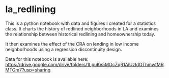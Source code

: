 # la_redlining

This is a python notebook with data and figures I created for a statistics class. It charts the history of redlined neighborhoods in LA and examines the relationship between historical redlining and homeownership today.

It then examines the effect of the CRA on lending in low income neighborhoods using a regression discontinuity design.

Data for this notebook is available here: https://drive.google.com/drive/folders/1LpuKe5MOcZqR1AiUzIdOThmwtMRMTGm7?usp=sharing

